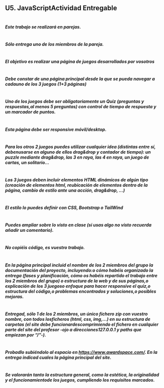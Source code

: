 ## U5. JavaScriptActividad Entregable
#
##### Este trabajo se realizará en parejas. 
#
##### Sólo entrega uno de los miembros de la pareja.
#
##### El objetivo es realizar una página de juegos desarrollados por vosotros
#
##### Debe constar de una página principal desde la que se pueda navegar a cadauno de los 3 juegos (1+3 páginas)
#
##### Uno de los juegos debe ser obligatoriamente un Quiz (preguntas y respuestas,al menos 5 preguntas) con control de tiempo de respuesta y un marcador de puntos. 
#
##### Esta página debe ser responsive móvil/desktop.
#
##### Para los otros 2 juegos puedes utilizar cualquier idea (distintas entre sí, debenusarse en alguno de ellos drag&drop y contador de tiempo): un puzzle mediante drag&drop, las 3 en raya, las 4 en raya, un juego de cartas, un solitario...
#
##### Los 3 juegos deben incluir elementos HTML dinámicos de algún tipo (creación de elementos html, reubicación de elementos dentro de la página, cambio de estilo ante una acción, drag&drop, ...)
#
##### El estilo lo puedes definir con CSS, Bootstrap o TailWind
#
##### Puedes ampliar sobre lo visto en clase (si usas algo no visto recuerda añadir un comentario).
#
##### No copiéis código, es vuestro trabajo.
#
##### En la página principal incluid el nombre de los 2 miembros del grupo la documentación del proyecto, incluyendo:o cómo habéis organizado la entrega (fases y planificación, cómo os habéis repartido el trabajo entre los 2 miembros del grupo) o estructura de la web y de sus páginas,o explicación de los 3 juegoso enfoque para hacer responsive el quiz,o estructura del código,o problemas encontrados y soluciones,o posibles mejoras.
#
##### Entregad, sólo 1 de los 2 miembros, un único fichero zip con vuestro nombre, con todos losficheros (html, css, img,...) en su estructura de carpetas (el site debe funcionardescomprimiendo el fichero en cualquier parte del site del profesor -ojo a direcciones127.0.0.1 y paths que empiezan por “/”-).
#
##### Probadlo subiéndolo al espacio en https://www.awardspace.com/. En la entrega indicad cuales la página principal del site.
#
##### Se valorarán tanto la estructura general, como la estética, la originalidad y el funcionamientode los juegos, cumpliendo los requisitos marcados.

